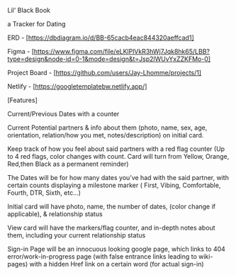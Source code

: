 Lil' Black Book

a Tracker for Dating

ERD - [https://dbdiagram.io/d/BB-65cacb4eac844320aeffcad1]

Figma - [https://www.figma.com/file/eLKlPlVkR3hWj7Jqk8hk65/LBB?type=design&node-id=0-1&mode=design&t=Jsp2lWUvYxZZKFMo-0]

Project Board - [https://github.com/users/Jay-Lhomme/projects/1]

Netlify - [https://googletemplatebw.netlify.app/]

[Features]

Current/Previous Dates with a counter

Current Potential partners & info about them (photo, name, sex, age, orientation, relation/how you met, notes/description) on initial card.

Keep track of how you feel about said partners with a red flag counter (Up to 4 red flags, color changes with count. Card will turn from Yellow, Orange, Red,then Black as a permanent reminder)

The Dates will be for how many dates you’ve had with the said partner, with certain counts displaying a milestone marker ( First, Vibing, Comfortable, Fourth, DTR, Sixth, etc…)

Initial card will have photo, name,  the number of dates, (color change if applicable), & relationship status

View card will have the markers/flag counter, and in-depth notes about them, including your current relationship status

Sign-in Page will be an innocuous looking google page, which links to 404 error/work-in-progress page (with false entrance links leading to wiki-pages)  with  a hidden Href link on a certain word  (for actual sign-in)

